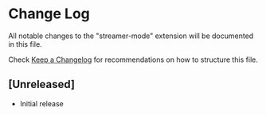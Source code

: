 # Change Log

All notable changes to the "streamer-mode" extension will be documented in this file.

Check [Keep a Changelog](http://keepachangelog.com/) for recommendations on how to structure this file.

## [Unreleased]

- Initial release